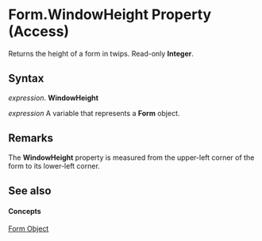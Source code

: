
# Form.WindowHeight Property (Access)

Returns the height of a form in twips. Read-only  **Integer**.


## Syntax

 _expression_. **WindowHeight**

 _expression_ A variable that represents a **Form** object.


## Remarks

The  **WindowHeight** property is measured from the upper-left corner of the form to its lower-left corner.


## See also


#### Concepts


[Form Object](72ef9219-142b-b690-b696-3eba9a5d4522.md)
